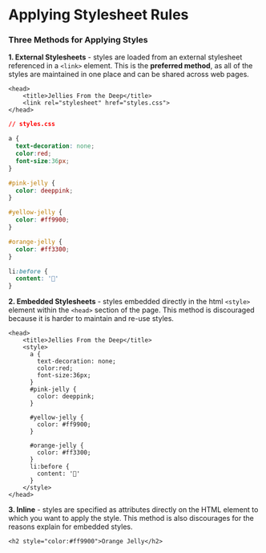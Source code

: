 # Applying Stylesheet Rules

### Three Methods for Applying Styles

**1. External Stylesheets** - styles are loaded from an external stylesheet referenced in a `<link>` element. This is the **preferred method**, as all of the styles are maintained in one place and can be shared across web pages.

```markup
<head>
    <title>Jellies From the Deep</title>
    <link rel="stylesheet" href="styles.css">
</head>
```

```css
// styles.css

a {
  text-decoration: none;
  color:red;
  font-size:36px;
}

#pink-jelly {
  color: deeppink;
}

#yellow-jelly {
  color: #ff9900;
}

#orange-jelly {
  color: #ff3300;
}

li:before {
  content: '🎐'
}
```

**2. Embedded Stylesheets** - styles embedded directly in the html `<style>` element within the `<head>` section of the page. This method is discouraged because it is harder to maintain and re-use styles.

```markup
<head>
    <title>Jellies From the Deep</title>
    <style>
      a {
        text-decoration: none;
        color:red;
        font-size:36px;
      }
      #pink-jelly {
        color: deeppink;
      }

      #yellow-jelly {
        color: #ff9900;
      }

      #orange-jelly {
        color: #ff3300;
      }
      li:before {
        content: '🎐'
      }
    </style>
</head>
```

**3. Inline** - styles are specified as attributes directly on the HTML element to which you want to apply the style. This method is also discourages for the reasons explain for embedded styles.

```markup
<h2 style="color:#ff9900">Orange Jelly</h2>
```

